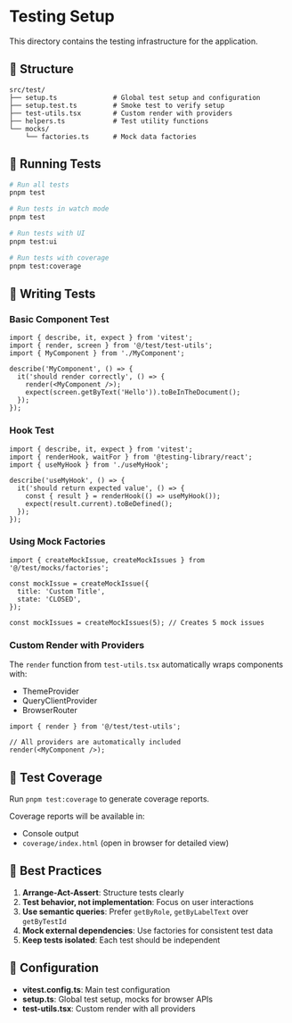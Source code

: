 # Testing Setup

This directory contains the testing infrastructure for the application.

## 📁 Structure

```
src/test/
├── setup.ts              # Global test setup and configuration
├── setup.test.ts         # Smoke test to verify setup
├── test-utils.tsx        # Custom render with providers
├── helpers.ts            # Test utility functions
└── mocks/
    └── factories.ts      # Mock data factories
```

## 🚀 Running Tests

```bash
# Run all tests
pnpm test

# Run tests in watch mode
pnpm test

# Run tests with UI
pnpm test:ui

# Run tests with coverage
pnpm test:coverage
```

## 🧪 Writing Tests

### Basic Component Test

```tsx
import { describe, it, expect } from 'vitest';
import { render, screen } from '@/test/test-utils';
import { MyComponent } from './MyComponent';

describe('MyComponent', () => {
  it('should render correctly', () => {
    render(<MyComponent />);
    expect(screen.getByText('Hello')).toBeInTheDocument();
  });
});
```

### Hook Test

```tsx
import { describe, it, expect } from 'vitest';
import { renderHook, waitFor } from '@testing-library/react';
import { useMyHook } from './useMyHook';

describe('useMyHook', () => {
  it('should return expected value', () => {
    const { result } = renderHook(() => useMyHook());
    expect(result.current).toBeDefined();
  });
});
```

### Using Mock Factories

```tsx
import { createMockIssue, createMockIssues } from '@/test/mocks/factories';

const mockIssue = createMockIssue({
  title: 'Custom Title',
  state: 'CLOSED',
});

const mockIssues = createMockIssues(5); // Creates 5 mock issues
```

### Custom Render with Providers

The `render` function from `test-utils.tsx` automatically wraps components with:
- ThemeProvider
- QueryClientProvider
- BrowserRouter

```tsx
import { render } from '@/test/test-utils';

// All providers are automatically included
render(<MyComponent />);
```

## 🎯 Test Coverage

Run `pnpm test:coverage` to generate coverage reports.

Coverage reports will be available in:
- Console output
- `coverage/index.html` (open in browser for detailed view)

## 📝 Best Practices

1. **Arrange-Act-Assert**: Structure tests clearly
2. **Test behavior, not implementation**: Focus on user interactions
3. **Use semantic queries**: Prefer `getByRole`, `getByLabelText` over `getByTestId`
4. **Mock external dependencies**: Use factories for consistent test data
5. **Keep tests isolated**: Each test should be independent

## 🔧 Configuration

- **vitest.config.ts**: Main test configuration
- **setup.ts**: Global test setup, mocks for browser APIs
- **test-utils.tsx**: Custom render with all providers
